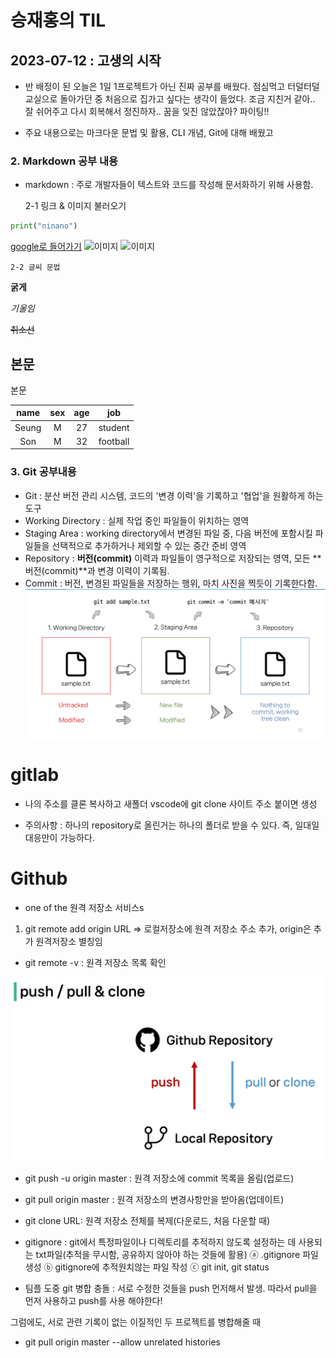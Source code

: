 # 승재홍의 TIL
## 2023-07-12 : 고생의 시작
- 반 배정이 된 오늘은 1일 1프로젝트가 아닌 진짜 공부를 배웠다. 점심먹고 터덜터덜 교실으로 돌아가던 중 처음으로 집가고 싶다는 생각이 들었다. 조금 지친거 같아.. 잘 쉬어주고 다시 회복해서 정진하자.. 꿈을 잊진 않았잖아? 파이팅!!

- 주요 내용으로는 마크다운 문법 및 활용, CLI 개념, Git에 대해 배웠고 

### 2. Markdown 공부 내용
- markdown : 주로 개발자들이 텍스트와 코드를 작성해 문서화하기 위해 사용함.

    2-1 링크 & 이미지 불러오기
```python
print("ninano")
```
[google로 들어가기](www.google.com)
![이미지](https://t1.daumcdn.net/cfile/tistory/117A8433516D5BF70E)
![이미지](이미지/wolf.avif)

    2-2 글씨 문법
**굵게**

*기울임*

~~취소선~~

본문
---
본문

|name|sex|age|job|
|:--:|:--:|:--:|:--:|
|Seung|M|27|student|
|Son|M|32|football|


### 3. Git 공부내용
- Git : 분산 버전 관리 시스템, 코드의 '변경 이력'을 기록하고 '협업'을 원활하게 하는 도구
- Working Directory : 실제 작업 중인 파일들이 위치하는 영역
- Staging Area : working directory에서 변경된 파일 중, 다음 버전에 포함시킬 파일들을 선택적으로 추가하거나 제외할 수 있는 중간 준비 영역
- Repository : **버전(commit)** 이력과 파일들이 영구적으로 저장되는 영역, 모든 **버전(commit)**과 변경 이력이 기록됨.
- Commit : 버전, 변경된 파일들을 저장하는 행위, 마치 사진을 찍듯이 기록한다함.
![이미지](이미지/git.png)


# gitlab

- 나의 주소를 클론 복사하고 새폴더 vscode에 git clone 사이트 주소 붙이면 생성

- 주의사항 : 하나의 repository로 올린거는 하나의 폴더로 받을 수 있다. 즉, 일대일 대응만이 가능하다.


# Github 
- one of the 원격 저장소 서비스s
1. git remote add origin URL => 로컬저장소에 원격 저장소 주소 추가, origin은 추가 원격저장소 별칭임

- git remote -v : 원격 저장소 목록 확인

![이미지](gitgitig.PNG)  
- git push -u origin master : 원격 저장소에 commit 목록을 올림(업로드)
- git pull origin master : 원격 저장소의 변경사항만을 받아옴(업데이트)
- git clone URL: 원격 저장소 전체를 복제(다운로드, 처음 다운할 때)

- gitignore : git에서 특정파일이나 디렉토리를 추적하지 않도록 설정하는 데 사용되는 txt파일(추적을 무시함, 공유하지 않아야 하는 것들에 활용)
ⓐ .gitignore 파일 생성
ⓑ gitignore에 추적원치않는 파일 작성
ⓒ git init, git status

- 팀플 도중 git 병합 충돌 : 서로 수정한 것들을 push 먼저해서 발생. 따라서 pull을 먼저 사용하고 push를 사용 해야한다!

그럼에도, 서로 관련 기록이 없는 이질적인 두 프로젝트를 병합해줄 때
- git pull origin master --allow unrelated histories

